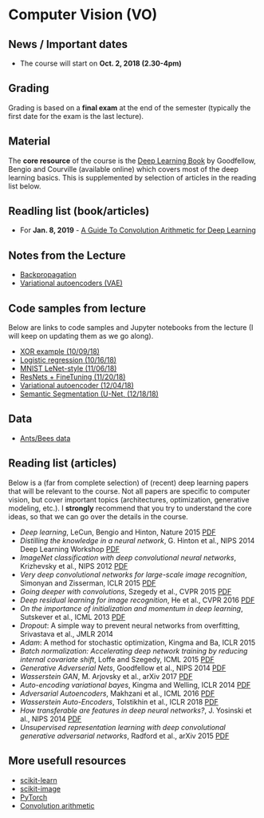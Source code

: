 # Computer Vision (VO)

## News / Important dates

- The course will start on **Oct. 2, 2018 (2.30-4pm)**

## Grading

Grading is based on a **final exam** at the end of the semester (typically the first date for the exam is the last lecture).

## Material

The **core resource** of the course is the [Deep Learning Book](http://www.deeplearningbook.org/) by Goodfellow, Bengio and
Courville (available online) which covers most of the deep learning basics. This is supplemented by selection of articles in
the reading list below.

## Readling list (book/articles)

- For **Jan. 8, 2019** - [A Guide To Convolution Arithmetic for Deep Learning](https://arxiv.org/abs/1603.07285)

## Notes from the Lecture

- [Backpropagation](../material/bp.pdf)
- [Variational autoencoders (VAE)](../material/vae.pdf)

## Code samples from lecture

Below are links to code samples and Jupyter notebooks from the lecture (I will keep on updating them as we go along).

- [XOR example (10/09/18)](../material/code/XOR-Perceptron.ipynb)
- [Logistic regression (10/16/18)](../material/code/LogisticRegression.ipynb)
- [MNIST LeNet-style (11/06/18)](../material/code/MNIST-LeNetStyle-Network.ipynb)
- [ResNets + FineTuning (11/20/18)](../material/code/ResNet_and_FineTuning.ipynb)
- [Variational autoencoder (12/04/18)](../material/code/vae.ipynb)
- [Semantic Segmentation (U-Net, (12/18/18)](https://github.com/rkwitt/pytorch-semseg.git)

## Data

- [Ants/Bees data](https://drive.google.com/open?id=1izFo-gdrxvDy1klIlu-_RZn3JNTaeogg)

## Reading list (articles)

Below is a (far from complete selection) of (recent) deep learning papers that will be relevant to the course. Not all papers are
specific to computer vision, but cover important topics (architectures, optimization, generative modeling, etc.). I **strongly** recommend
that you try to understand the core ideas, so that we can go over the details in the course.

- *Deep learning*, LeCun, Bengio and Hinton, Nature 2015
[PDF](../material/Lecun15a.pdf)
- *Distilling the knowledge in a neural network*, G. Hinton et al., NIPS 2014 Deep Learning Workshop
[PDF](https://arxiv.org/abs/1503.02531)
- *ImageNet classification with deep convolutional neural networks*, Krizhevsky et al., NIPS 2012
[PDF](https://papers.nips.cc/paper/4824-imagenet-classification-with-deep-convolutional-neural-networks.pdf)
- *Very deep convolutional networks for large-scale image recognition*, Simonyan and Zisserman, ICLR 2015
[PDF](https://arxiv.org/pdf/1409.1556v6.pdf)
- *Going deeper with convolutions*, Szegedy et al., CVPR 2015
[PDF](https://www.cv-foundation.org/openaccess/content_cvpr_2015/papers/Szegedy_Going_Deeper_With_2015_CVPR_paper.pdf)
- *Deep residual learning for image recognition*, He et al., CVPR 2016 [PDF](https://www.cv-foundation.org/openaccess/content_cvpr_2015/papers/Szegedy_Going_Deeper_With_2015_CVPR_paper.pdf)
- *On the importance of initialization and momentum in deep learning*, Sutskever et al., ICML 2013
[PDF](https://papers.nips.cc/paper/4824-imagenet-classification-with-deep-convolutional-neural-networks.pdf)
- *Dropout*: A simple way to prevent neural networks from overfitting, Srivastava et al., JMLR 2014
- *Adam*: A method for stochastic optimization, Kingma and Ba, ICLR 2015
- *Batch normalization: Accelerating deep network training by reducing internal covariate shift*, Loffe and Szegedy, ICML 2015 [PDF](http://proceedings.mlr.press/v37/ioffe15.pdf)
- *Generative Adverserial Nets*, Goodfellow et al., NIPS 2014
[PDF](https://papers.nips.cc/paper/5423-generative-adversarial-nets.pdf)
- *Wasserstein GAN*, M. Arjovsky et al., arXiv 2017
[PDF](https://arxiv.org/pdf/1701.07875.pdf)
- *Auto-encoding variational bayes*, Kingma and Welling, ICLR 2014
[PDF](https://arxiv.org/abs/1312.6114)
- *Adversarial Autoencoders*, Makhzani et al., ICML 2016
[PDF](https://arxiv.org/pdf/1511.05644.pdf)
- *Wasserstein Auto-Encoders*, Tolstikhin et al., ICLR 2018
[PDF](https://openreview.net/pdf?id=HkL7n1-0b)
- *How transferable are features in deep neural networks?*, J. Yosinski et al., NIPS 2014
[PDF](https://papers.nips.cc/paper/5347-how-transferable-are-features-in-deep-neural-networks.pdf)
- *Unsupervised representation learning with deep convolutional generative adversarial networks*, Radford et al., arXiv 2015
[PDF](https://arxiv.org/abs/1511.06434)

## More usefull resources

- [scikit-learn](http://scikit-learn.org/stable/)
- [scikit-image](http://scikit-image.org/)
- [PyTorch](http://pytorch.org/)
- [Convolution arithmetic](https://github.com/vdumoulin/conv_arithmetic)
